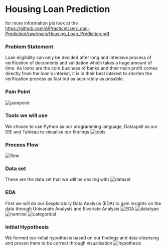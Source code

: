 # Housing Loan Prediction
for more information pls look at the https://github.com/AIPracticeUser/Loan-Prediction/raw/main/Housing_Loan_Prediction.pdf

### Problem Statement
Loan eligibility can only be decided after long and intensive process of verification of documents and validation which takes a huge amount of time.
As loans are the core business of banks and their main profit comes directly from the loan's interest, it is in their best interest to shorten the verification process as fast but as accurately as possible.

### Pain Point
![painpoint](https://user-images.githubusercontent.com/100339175/156523063-376c925c-668b-4db6-afe6-44a3fea21a2e.jpg)

### Tools we will use
We chosen to use Python as our programming language, Dataspell as our IDE and Tableau to visualise our findings
![tools](https://user-images.githubusercontent.com/100339175/156524555-aa52236f-c6e1-4c35-aa89-b14274230837.jpg)

### Process Flow
![flow](https://user-images.githubusercontent.com/100339175/156524821-1ce47437-7144-4314-86ad-e9fd2128a52c.jpg)

### Data set
These are the data set that we will be dealing with
![dataset](https://user-images.githubusercontent.com/100339175/156525127-f32cf862-4084-49ce-8b25-a8a043362b5c.jpg)

### EDA
First we will do our Eexploratory Data Analysis (EDA) to gain insights on the data through Univariate Analysis and Bivariate Analysis
![EDA](https://user-images.githubusercontent.com/100339175/156525623-f43f25dd-7533-4148-93a0-f6f79c3a6808.jpg)
![datatype](https://user-images.githubusercontent.com/100339175/156525872-60e3af65-9074-4cbd-a8be-075b1169a040.jpg)
![nominal](https://user-images.githubusercontent.com/100339175/156526044-3a0aa17b-5a4d-416b-b355-50916d725d48.jpg)
![categorical](https://user-images.githubusercontent.com/100339175/156526148-3a5229a3-4950-4a1c-93c7-dc5c1c28c5ba.jpg)

### Initial Hypothesis
We formed our initial hypothesis based on our findings and data cleansing and proven them to be correct through visualisation
![hypothesis](https://user-images.githubusercontent.com/100339175/156526390-32c8458d-db74-4ac3-9da7-ae2e3aac8d02.jpg)
